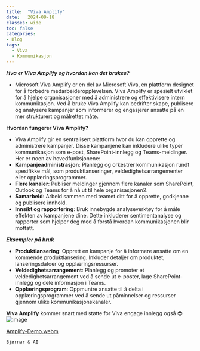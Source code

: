 ```yaml
---
title:  "Viva Amplify"
date:   2024-09-18
classes: wide
toc: false
categories: 
- Blog
tags:
  - Viva
  - Kommunikasjon
---
```



***Hva er Viva Amplify og hvordan kan det brukes?***
* Microsoft Viva Amplify er en del av Microsoft Viva, en plattform designet for å forbedre medarbeideropplevelsen. Viva Amplify er spesielt utviklet for å hjelpe organisasjoner med å administrere og effektivisere intern kommunikasjon. Ved å bruke Viva Amplify kan bedrifter skape, publisere og analysere kampanjer som informerer og engasjerer ansatte på en mer strukturert og målrettet måte.

**Hvordan fungerer Viva Amplify?**
* Viva Amplify gir en sentralisert plattform hvor du kan opprette og administrere kampanjer. Disse kampanjene kan inkludere ulike typer kommunikasjon som e-post, SharePoint-innlegg og Teams-meldinger. Her er noen av hovedfunksjonene:
* **Kampanjeadministrasjon**: Planlegg og orkestrer kommunikasjon rundt spesifikke mål, som produktlanseringer, veldedighetsarrangementer eller opplæringsprogrammer.
* **Flere kanaler**: Publiser meldinger gjennom flere kanaler som SharePoint, Outlook og Teams for å nå ut til hele organisasjonen2.
* **Samarbeid**: Arbeid sammen med teamet ditt for å opprette, godkjenne og publisere innhold. 
* **Innsikt og rapportering**: Bruk innebygde analyseverktøy for å måle effekten av kampanjene dine. Dette inkluderer sentimentanalyse og rapporter som hjelper deg med å forstå hvordan kommunikasjonen blir mottatt.
  
***Eksempler på bruk***
* **Produktlansering**: Opprett en kampanje for å informere ansatte om en kommende produktlansering. Inkluder detaljer om produktet, lanseringsdatoer og opplæringsressurser.
* **Veldedighetsarrangement**: Planlegg og promoter et veldedighetsarrangement ved å sende ut e-poster, lage SharePoint-innlegg og dele informasjon i Teams.
* **Opplæringsprogram**: Oppmuntre ansatte til å delta i opplæringsprogrammer ved å sende ut påminnelser og ressurser gjennom ulike kommunikasjonskanaler.


**Viva Amplify** kommer snart med støtte for Viva engage innlegg også 😎
![image](https://github.com/user-attachments/assets/d01bbc0f-07bf-467c-83b0-7303e2b9ab7e)



[Amplify-Demo.webm](https://github.com/user-attachments/assets/7be2c88b-7aee-4cad-b97b-dffaeb888275)


`Bjørnar & AI`
